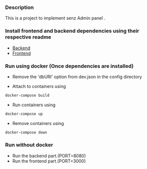 ### Description
This is a project to implement senz Admin panel .


### Install frontend and backend dependencies using their respective readme

-   [Backend](/backend/README.md)
-   [Frontend](/frontend/README.md)

### Run using docker (Once dependencies are installed)

- Remove the 'dbURI' option from dev.json in the config directory 

- Attach to containers using

```bash
docker-compose build
```

- Run containers using

```bash
docker-compose up
```

- Remove containers using

```bash
docker-compose down
```

### Run without docker

- Run the backend part.(PORT=8080)
- Run the frontend part.(PORT=3000)
